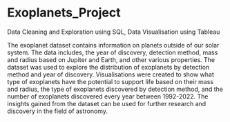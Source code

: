 # Exoplanets_Project
Data Cleaning and Exploration using SQL, Data Visualisation using Tableau

The exoplanet dataset contains information on planets outside of our solar system. The data includes, the year of discovery, detection method, mass and radius based on Jupiter and Earth, and other various properties. The dataset was used to explore the distribution of exoplanets by detection method and year of discovery. Visualisations were created to show what type of exoplanets have the potential to support life based on their mass and radius, the type of exoplanets discovered by detection method, and the number of exoplanets discovered every year between 1992-2022. The insights gained from the dataset can be used for further research and discovery in the field of astronomy.
